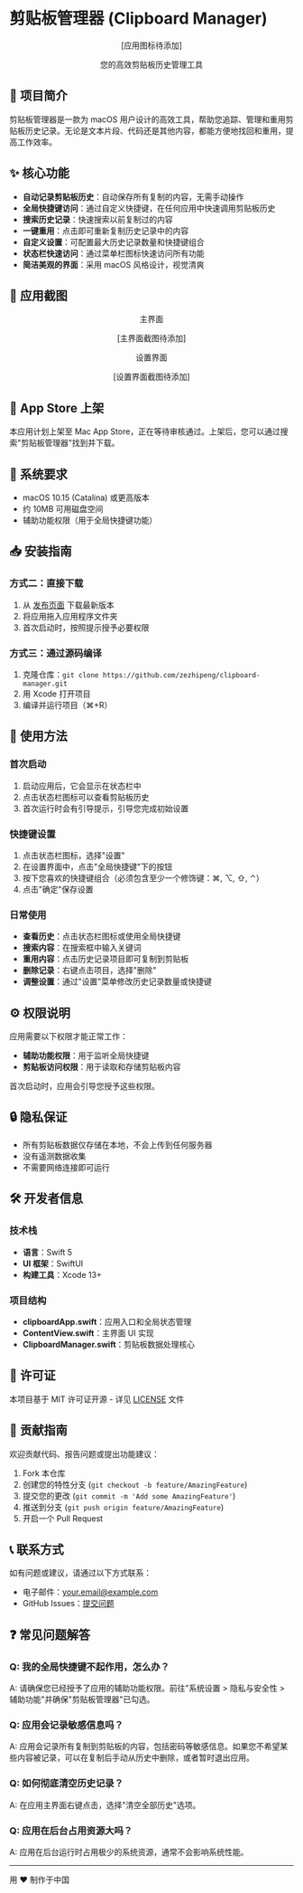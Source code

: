 # 剪贴板管理器 (Clipboard Manager)

<div align="center">
  <!-- 注意：这里需要添加您的应用图标 -->
  <p>[应用图标待添加]</p>
  <p>您的高效剪贴板历史管理工具</p>
</div>

## 📝 项目简介

剪贴板管理器是一款为 macOS 用户设计的高效工具，帮助您追踪、管理和重用剪贴板历史记录。无论是文本片段、代码还是其他内容，都能方便地找回和重用，提高工作效率。

## ✨ 核心功能

- **自动记录剪贴板历史**：自动保存所有复制的内容，无需手动操作
- **全局快捷键访问**：通过自定义快捷键，在任何应用中快速调用剪贴板历史
- **搜索历史记录**：快速搜索以前复制过的内容
- **一键重用**：点击即可重新复制历史记录中的内容
- **自定义设置**：可配置最大历史记录数量和快捷键组合
- **状态栏快速访问**：通过菜单栏图标快速访问所有功能
- **简洁美观的界面**：采用 macOS 风格设计，视觉清爽

## 📸 应用截图

<div align="center">
  <!-- 注意：这里需要添加应用的实际截图 -->
  <p>主界面</p>
  <p>[主界面截图待添加]</p>
  
  <p>设置界面</p>
  <p>[设置界面截图待添加]</p>
</div>

## 🚀 App Store 上架

本应用计划上架至 Mac App Store，正在等待审核通过。上架后，您可以通过搜索"剪贴板管理器"找到并下载。

## 🔧 系统要求

- macOS 10.15 (Catalina) 或更高版本
- 约 10MB 可用磁盘空间
- 辅助功能权限（用于全局快捷键功能）

## 📥 安装指南

### 方式二：直接下载

1. 从 [发布页面](https://github.com/zezhipeng/clipboard-manager/releases) 下载最新版本
2. 将应用拖入应用程序文件夹
3. 首次启动时，按照提示授予必要权限

### 方式三：通过源码编译

1. 克隆仓库：`git clone https://github.com/zezhipeng/clipboard-manager.git`
2. 用 Xcode 打开项目
3. 编译并运行项目（⌘+R）

## 🚀 使用方法

### 首次启动

1. 启动应用后，它会显示在状态栏中
2. 点击状态栏图标可以查看剪贴板历史
3. 首次运行时会有引导提示，引导您完成初始设置

### 快捷键设置

1. 点击状态栏图标，选择"设置"
2. 在设置界面中，点击"全局快捷键"下的按钮
3. 按下您喜欢的快捷键组合（必须包含至少一个修饰键：⌘, ⌥, ⇧, ⌃）
4. 点击"确定"保存设置

### 日常使用

- **查看历史**：点击状态栏图标或使用全局快捷键
- **搜索内容**：在搜索框中输入关键词
- **重用内容**：点击历史记录项目即可复制到剪贴板
- **删除记录**：右键点击项目，选择"删除"
- **调整设置**：通过"设置"菜单修改历史记录数量或快捷键

## ⚙️ 权限说明

应用需要以下权限才能正常工作：

- **辅助功能权限**：用于监听全局快捷键
- **剪贴板访问权限**：用于读取和存储剪贴板内容

首次启动时，应用会引导您授予这些权限。

## 🔒 隐私保证

- 所有剪贴板数据仅存储在本地，不会上传到任何服务器
- 没有遥测数据收集
- 不需要网络连接即可运行

## 🛠 开发者信息

### 技术栈

- **语言**：Swift 5
- **UI 框架**：SwiftUI
- **构建工具**：Xcode 13+

### 项目结构

- **clipboardApp.swift**：应用入口和全局状态管理
- **ContentView.swift**：主界面 UI 实现
- **ClipboardManager.swift**：剪贴板数据处理核心

## 📄 许可证

本项目基于 MIT 许可证开源 - 详见 [LICENSE](LICENSE) 文件

## 👥 贡献指南

欢迎贡献代码、报告问题或提出功能建议：

1. Fork 本仓库
2. 创建您的特性分支 (`git checkout -b feature/AmazingFeature`)
3. 提交您的更改 (`git commit -m 'Add some AmazingFeature'`)
4. 推送到分支 (`git push origin feature/AmazingFeature`)
5. 开启一个 Pull Request

## 📞 联系方式

如有问题或建议，请通过以下方式联系：

- 电子邮件：your.email@example.com
- GitHub Issues：[提交问题](https://github.com/zezhipeng/clipboard-manager/issues)

## ❓ 常见问题解答

### Q: 我的全局快捷键不起作用，怎么办？
A: 请确保您已经授予了应用的辅助功能权限。前往"系统设置 > 隐私与安全性 > 辅助功能"并确保"剪贴板管理器"已勾选。

### Q: 应用会记录敏感信息吗？
A: 应用会记录所有复制到剪贴板的内容，包括密码等敏感信息。如果您不希望某些内容被记录，可以在复制后手动从历史中删除，或者暂时退出应用。

### Q: 如何彻底清空历史记录？
A: 在应用主界面右键点击，选择"清空全部历史"选项。

### Q: 应用在后台占用资源大吗？
A: 应用在后台运行时占用极少的系统资源，通常不会影响系统性能。

---

用 ❤️ 制作于中国

